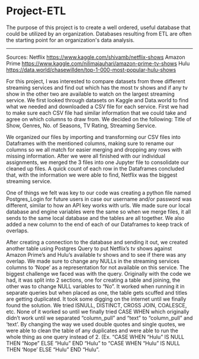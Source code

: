 # Project-ETL
The purpose of this project is to create a well ordered, useful database that could be utilized by an organization. Databases resulting from ETL are often the starting point for an organization's data analysis.

------------
Sources:
Netflix https://www.kaggle.com/shivamb/netflix-shows
Amazon Prime https://www.kaggle.com/nilimajauhari/amazon-prime-tv-shows
Hulu https://data.world/chasewillden/top-1-000-most-popular-hulu-shows 

For this project, I was interested to compare datasets from three different streaming services and find out which has the most tv shows and if any tv show in the other two are available to watch on the largest streaming service. We first looked through datasets on Kaggle and Data.world to find what we needed and downloaded a CSV file for each service. First we had to make sure each CSV file had similar information that we could take and agree on which columns to draw from. We decided on the following: Title of Show, Genres, No. of Seasons, TV Rating, Streaming Service.

We organized our files by importing and transforming our CSV files into Dataframes with the mentioned columns, making sure to rename our columns so we all match for easier merging and dropping any rows with missing information. After we were all finished with our individual assignments, we merged the 3 files into one Jupyter file to consolidate our cleaned up files. A quick count of each row in the Dataframes concluded that, with the information we were able to find, Netflix was the biggest streaming service.

One of things we felt was key to our code was creating a python file named Postgres_Login for future users in case our username and/or password was different, similar to how an API key works with urls. We made sure our local database and engine variables were the same so when we merge files, it all sends to the same local database and the tables are all together. We also added a new column to the end of each of our Dataframes to keep track of overlaps.

After creating a connection to the database and sending it out, we created another table using Postgres Query to put Netflix’s tv shows against Amazon Prime’s and Hulu’s available tv shows and to see if there was any overlap. We made sure to change any NULLs in the streaming services columns to ‘Nope’ as a representation for not available on this service.
The biggest challenge we faced was with the query. Originally with the code we had, it was split into 2 sections, one for creating a table and joining, the other was to change NULL variables to “No”. It worked when running it in separate queries but when placed as one, the table gets scuffed and titles are getting duplicated. It took some digging on the internet until we finally found the solution. We tried ISNULL, DISTINCT, CROSS JOIN, COALESCE, etc. None of it worked so until we finally tried CASE WHEN which originally didn’t work until we separated “column_pull” and “text” to “column_pull” and ‘text’. By changing the way we used double quotes and single quotes, we were able to clean the table of any duplicates and were able to run the whole thing as one query instead of 2. (Ex. “CASE WHEN “Hulu” IS NULL THEN “Nope” ELSE “Hulu” END “Hulu” to “CASE WHEN “Hulu” IS NULL THEN ‘Nope’ ELSE “Hulu” END “Hulu”.
